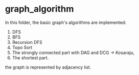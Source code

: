 # graph_algorithm

In this folder, the basic graph's algorithms are implemented:
1. DFS
2. BFS
3. Recursion DFS
4. Topo Sort
5. The strongly connected part with DAG and DCG -> Kosaraju,
6. The shortest part.

the graph is represented by adjacency list.
